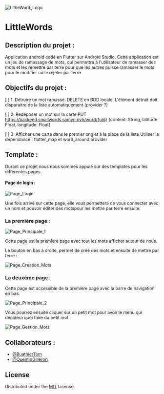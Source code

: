 

![LittleWord_Logo](https://user-images.githubusercontent.com/97435667/223672992-1b340f00-3841-44f1-b77b-2f41cabc044d.png)


# LittleWords

## Description du projet :

Application android codé en Flutter sur Android Studio. Cette application est un jeu de ramassage de mots, qui permettra à l'utilisateur de ramasser des mots et les remettre par terre pour que les autres puisse ramasser le mots pour le modifier ou le rejeter par terre.

## Objectifs du projet :

[ ] 1.  Détruire un mot ramassé.
        DELETE en BDD locale.
        L'élément détruit doit disparaitre de la liste automatiquement (provider ?)

[ ] 2.  Redéposer un mot sur la carte
        PUT https://backend.smallwords.samyn.ovh/word/{uid}
        {content: String, latitude: Float, longitude: Float}

[ ] 3.  Afficher une carte dans le premier onglet à la place de la liste
        Utiliser la dépendance : flutter_map et word_around.provider


## Template :

Durant ce projet nous nous sommes appuié sur des templates pour les differentes pages.

#### Page de login :

![Page_Login](https://user-images.githubusercontent.com/97435667/223670999-de01976c-db3a-4932-93e5-b120779e758e.png)

Une fois arrivé sur cette page, elle vous permettera de vous connecter avec un nom et pouvoir éditer des motspour les mettre par terre ensuite.

### La première page :

![Page_Principale_1](https://user-images.githubusercontent.com/97435667/223671581-e721c427-80fa-4d5f-9c2d-a164fb94032a.png)

Cette page est la première page avec tout les mots afficher autour de nous. 

Le bouton en bas à droite, permet de créé des mots et ensuite de mettre par terre :

![Page_Creation_Mots](https://user-images.githubusercontent.com/97435667/223671973-bfd20c5c-b82b-4de8-a944-8a819afb9d13.png)

### La deuxème page :

Cette page est accessible de la première page avec la barre de navigation en bas. 

![Page_Principale_2](https://user-images.githubusercontent.com/97435667/223672210-d3f6e2bf-31ea-407b-b15f-69ebc239d80d.png)

Vous pourrez ensuite cliquer sur un petit mot pour avoir le menu qui decidera quoi faire du petit mot :

![Page_Gestion_Mots](https://user-images.githubusercontent.com/97435667/223672518-4a49c828-869b-4345-b57a-98dcded5afeb.png)



## Collaborateurs :

- [@BuathierTom](https://github.com/BuathierTom)
- [@QuentinGilleron](https://github.com/QuentinGilleron)


## License
Distributed under the [MIT](https://choosealicense.com/licenses/mit/) License.


